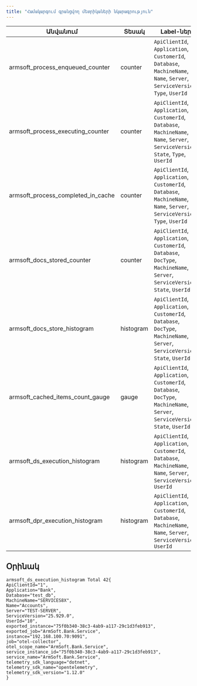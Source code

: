 ```yaml
---
title: "Համակարգում գրանցվող մետրիկաների նկարագրություն" 
---
```


| **Անվանում** | **Տեսակ** | **Label-ներ** | **Նկարագրություն** |
| --- | --- | --- | --- |
| armsoft_process_enqueued_counter | counter | `ApiClientId`, `Application`, `CustomerId`, `Database`, `MachineName`, `Name`, `Server`, `ServiceVersion`, `Type`, `UserId` | Գրանցում է հերթում սպասող երկար տևող հարցումների ([փաստաթղթերի](../../definitions/document.md) [գրանցում](../../definitions/document/Store.md)/[հեռացում](../../definitions/document/Delete.md), [տվյալների աղբյուրների](../../definitions/ds.md), [DPR](../../definitions/dpr.md)-ների կատարում) քանակը։ <br> Կիրառելի է [OTLPPROCMETERENABLED](parameters.md#otlpprocmeterenabled) պարամետրի **true** արժեքի դեպքում։ |
| armsoft_process_executing_counter | counter | `ApiClientId`, `Application`, `CustomerId`, `Database`, `MachineName`, `Name`, `Server`, `ServiceVersion`, `State`, `Type`, `UserId` | Գրանցում է կատարվող երկար տևող հարցումների ([փաստաթղթերի](../../definitions/document.md) [գրանցում](../../definitions/document/Store.md)/[հեռացում](../../definitions/document/Delete.md), [տվյալների աղբյուրների](../../definitions/ds.md), [DPR](../../definitions/dpr.md)-ների կատարում) քանակը։ <br> Կիրառելի է [OTLPPROCMETERENABLED](parameters.md#otlpprocmeterenabled) պարամետրի **true** արժեքի դեպքում։ |
| armsoft_process_completed_in_cache | counter | `ApiClientId`, `Application`, `CustomerId`, `Database`, `MachineName`, `Name`, `Server`, `ServiceVersion`, `Type`, `UserId` | Գրանցում է ավարտված երկար տևող հարցումների ([փաստաթղթերի](../../definitions/document.md) [գրանցում]((../../definitions/document/Store.md))/[հեռացում](../../definitions/document/Delete.md), [տվյալների աղբյուրների](../../definitions/ds.md), [DPR](../../definitions/dpr.md)-ների կատարում) քանակը։ <br> Կիրառելի է [OTLPPROCMETERENABLED](parameters.md#otlpprocmeterenabled) պարամետրի **true** արժեքի դեպքում։ |
| armsoft_docs_stored_counter | counter | `ApiClientId`, `Application`, `CustomerId`, `Database`, `DocType`, `MachineName`, `Server`, `ServiceVersion`, `State`, `UserId` | Արձանագրում է համակարգում գրանցված փաստաթղթերի քանակը։ <br> Կիրառելի է [OTLPDOCSMETERENABLED](parameters.md#otlpdocsmeterenabled) պարամետրի **true** արժեքի դեպքում։ |
| armsoft_docs_store_histogram | histogram | `ApiClientId`, `Application`, `CustomerId`, `Database`, `DocType`, `MachineName`, `Server`, `ServiceVersion`, `State`, `UserId` | Արձանագրում է փաստաթղթերի գրանցման տևողությունները։ <br> Կիրառելի է [OTLPDOCSMETERENABLED](parameters.md#otlpdocsmeterenabled) պարամետրի **true** արժեքի դեպքում։ |
| armsoft_cached_items_count_gauge | gauge | `ApiClientId`, `Application`, `CustomerId`, `Database`, `DocType`, `MachineName`, `Server`, `ServiceVersion`, `State`, `UserId` | Գրանցում է քեշավորվող փաստաթղթերի ([LiteDocument](../LiteDocument.md), [RODocument](../RODocument.md)) քանակը։ Կիրառելի է [OTLP:Metrics:CachedItemsCountEnabled](../../../project/appsettings_json.md#otlp) կոնֆիգուրացիայի **true** արժեքի դեպքում։ |
| armsoft_ds_execution_histogram | histogram | `ApiClientId`, `Application`, `CustomerId`, `Database`, `MachineName`, `Name`, `Server`, `ServiceVersion`, `UserId` | Գրանցում է [տվյալների աղբյուրների](../../definitions/ds.md) կատարման տևողությունները: <br> Կիրառելի է [OTLPDSMETERENABLED](parameters.md#otlpdsmeterenabled) պարամետրի **true** արժեքի դեպքում։ |
| armsoft_dpr_execution_histogram | histogram | `ApiClientId`, `Application`, `CustomerId`, `Database`, `MachineName`, `Name`, `Server`, `ServiceVersion`, `UserId` | Գրանցում է [DPR](../../definitions/dpr.md)-ների կատարման տևողությունները: <br> Կիրառելի է [OTLPDPRMETERENABLED](parameters.md#otlpdprmeterenabled) պարամետրի **true** արժեքի դեպքում։ |

## Օրինակ

```
armsoft_ds_execution_histogram Total 42{
ApiClientId="1",
Application="Bank",
Database="test_db",
MachineName="SERVICES8X",
Name="Accounts",
Server="TEST-SERVER",
ServiceVersion="25.929.0",
UserId="10",
exported_instance="75f0b340-38c3-4ab9-a117-29c1d3feb913",
exported_job="ArmSoft.Bank.Service",
instance="192.168.100.70:9091",
job="otel-collector",
otel_scope_name="ArmSoft.Bank.Service",
service_instance_id="75f0b340-38c3-4ab9-a117-29c1d3feb913",
service_name="ArmSoft.Bank.Service",
telemetry_sdk_language="dotnet",
telemetry_sdk_name="opentelemetry",
telemetry_sdk_version="1.12.0"
}
```
